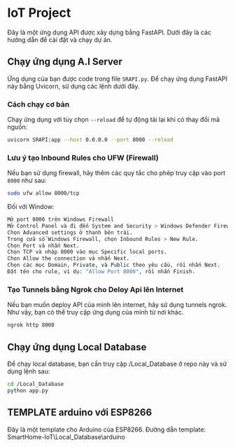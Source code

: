 # IoT Project

Đây là một ứng dụng API được xây dựng bằng FastAPI. Dưới đây là các hướng dẫn để cài đặt và chạy dự án.

## Chạy ứng dụng A.I Server

Ứng dụng của bạn được code trong file `SRAPI.py`. Để chạy ứng dụng FastAPI này bằng Uvicorn, sử dụng các lệnh dưới đây.

### Cách chạy cơ bản 

Chạy ứng dụng với tùy chọn `--reload` để tự động tải lại khi có thay đổi mã nguồn:

```bash
uvicorn SRAPI:app --host 0.0.0.0 --port 8000 --reload
```
### Lưu ý tạo Inbound Rules cho UFW (Firewall)
Nếu bạn sử dụng firewall, hãy thêm các quy tắc cho phép truy cập vào port `8000` như sau:
```bash
sudo ufw allow 8000/tcp
```
Đối với Window:
```bash
Mở port 8000 trên Windows Firewall
Mở Control Panel và đi đến System and Security > Windows Defender Firewall.
Chọn Advanced settings ở thanh bên trái.
Trong cửa sổ Windows Firewall, chọn Inbound Rules > New Rule.
Chọn Port và nhấn Next.
Chọn TCP và nhập 8000 vào mục Specific local ports.
Chọn Allow the connection và nhấn Next.
Chọn các mục Domain, Private, và Public theo yêu cầu, rồi nhấn Next.
Đặt tên cho rule, ví dụ: "Allow Port 8000", rồi nhấn Finish.
```

### Tạo Tunnels bằng Ngrok cho Deloy Api lên Internet
Nếu bạn muốn deploy API của mình lên internet, hãy sử dụng tunnels ngrok. Như vậy, bạn có thể truy cập ứng dụng của mình từ nơi khác.

```bash
ngrok http 8000
```

## Chạy ứng dụng Local Database

Để chạy local database, bạn cần truy cập /Local_Database ở repo này và sử dụng lệnh sau:
```bash
cd /Local_Database
python app.py
```
## TEMPLATE arduino với ESP8266

Đây là một template cho Arduino của ESP8266.
Đường dẫn template: SmartHome-IoT\Local_Database\arduino